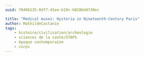 ```yaml
---
uuid: 70466135-0df7-41ee-b19c-b028bd4f38ec

title: "Medical muses: Hysteria in Nineteenth-Century Paris"
author: MathildeCastanie
tags:
    - histoire/civilisation/archéologie
    - sciences de la santé/STAPS
    - époque contemporaine
    - corps
---
```

